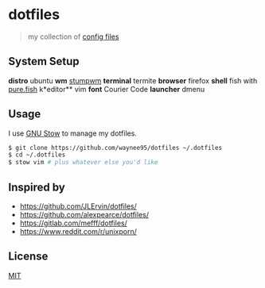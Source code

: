 # dotfiles

> my collection of [config files](https://dotfiles.github.io/)

## System Setup

**distro** ubuntu
**wm** [stumpwm](https://stumpwm.github.io/)
**terminal** termite
**browser** firefox
**shell** fish with [pure.fish](https://github.com/brandonweiss/pure.fish)
k*editor** vim
**font** Courier Code
**launcher** dmenu

## Usage

I use [GNU Stow](https://gnu.org/software/stow/) to manage my dotfiles.

```bash
$ git clone https://github.com/waynee95/dotfiles ~/.dotfiles
$ cd ~/.dotfiles
$ stow vim # plus whatever else you'd like
```

## Inspired by

* https://github.com/JLErvin/dotfiles/
* https://github.com/alexpearce/dotfiles/
* https://gitlab.com/mefff/dotfiles/
* https://www.reddit.com/r/unixporn/

## License

[MIT](https://opensource.org/licenses/MIT)
